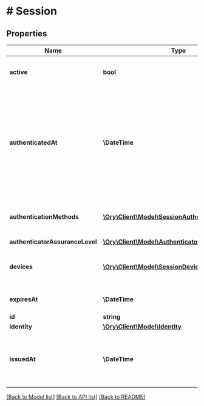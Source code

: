 # # Session

## Properties

Name | Type | Description | Notes
------------ | ------------- | ------------- | -------------
**active** | **bool** | Active state. If false the session is no longer active. | [optional]
**authenticatedAt** | **\DateTime** | The Session Authentication Timestamp  When this session was authenticated at. If multi-factor authentication was used this is the time when the last factor was authenticated (e.g. the TOTP code challenge was completed). | [optional]
**authenticationMethods** | [**\Ory\Client\Model\SessionAuthenticationMethod[]**](SessionAuthenticationMethod.md) | A list of authenticators which were used to authenticate the session. | [optional]
**authenticatorAssuranceLevel** | [**\Ory\Client\Model\AuthenticatorAssuranceLevel**](AuthenticatorAssuranceLevel.md) |  | [optional]
**devices** | [**\Ory\Client\Model\SessionDevice[]**](SessionDevice.md) | Devices has history of all endpoints where the session was used | [optional]
**expiresAt** | **\DateTime** | The Session Expiry  When this session expires at. | [optional]
**id** | **string** | Session ID |
**identity** | [**\Ory\Client\Model\Identity**](Identity.md) |  |
**issuedAt** | **\DateTime** | The Session Issuance Timestamp  When this session was issued at. Usually equal or close to &#x60;authenticated_at&#x60;. | [optional]

[[Back to Model list]](../../README.md#models) [[Back to API list]](../../README.md#endpoints) [[Back to README]](../../README.md)
